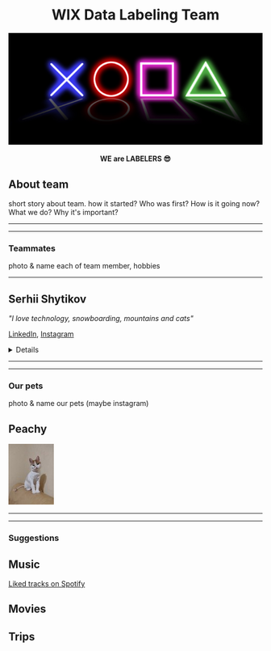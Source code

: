<h1 align="center">WIX Data Labeling Team</h1>
<img src="/img/picks.jpg" alt="team logo" style="display:block; margin-left:auto;
margin-right:auto;">
<h4 align="center">WE are LABELERS 😎</h4>

## About team

short story about team. how it started? Who was first? How is it going now? What we do? Why it's important?

---
---
### Teammates
photo & name each of team member, hobbies

---
## Serhii Shytikov
*"I love technology, snowboarding, mountains and cats"*

[LinkedIn](https://www.linkedin.com/in/sergey-shytikov/),
[Instagram](https://www.instagram.com/sergiusz_sz/)
<details>

![S.Sh](/Serhii_Shy/S.Sh%20Wix.jpg)

</details>

---
---
### Our pets
photo & name our pets (maybe instagram)
## Peachy
![S.Sh cat](pets/Peachy.jpeg)

---
---
### Suggestions

## Music
[Liked tracks on Spotify](https://open.spotify.com/playlist/5PwNHMKdtfEtTuW7a0Fctv?si=82fQsuaATnSElXzZEln6Zg)

## Movies

## Trips
